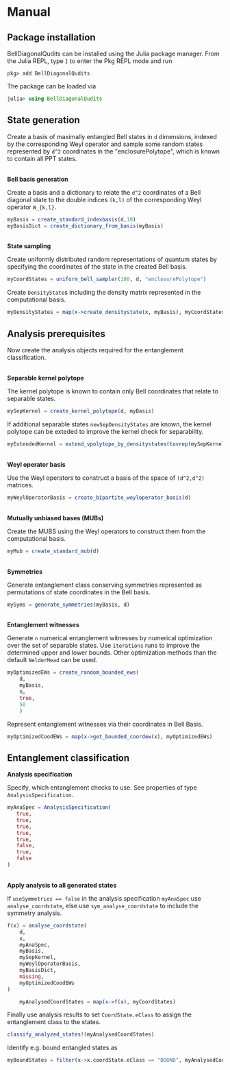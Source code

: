 # Manual

## Package installation

BellDiagonalQudits can be installed using the Julia package manager. From the Julia REPL, type `]` to enter the Pkg REPL mode and run

```
pkg> add BellDiagonalQudits
```

The package can be loaded via

```julia
julia> using BellDiagonalQudits
```

## State generation

Create a basis of maximally entangled Bell states in `d` dimensions, indexed by the corresponding Weyl operator and sample some random states represented by `d^2` coordinates in the "enclosurePolytope", which is known to contain all PPT states.

\
**Bell basis generation**

Create a basis and a dictionary to relate the `d^2` coordinates of a Bell diagonal state to the double indices `(k,l)` of the corresponding Weyl operator `W_{k,l}`.

```julia
myBasis = create_standard_indexbasis(d,10)
myBasisDict = create_dictionary_from_basis(myBasis)
```

\
**State sampling**

Create uniformly distributed random representations of quantum states by specifying the coordinates of the state in the created Bell basis.

```julia
myCoordStates = uniform_bell_sampler(100, d, "enclosurePolytope")
```

Create `DensityState`s including the density matrix represented in the computational basis.

```julia
myDensityStates = map(x->create_densitystate(x, myBasis), myCoordStates)
```

## Analysis prerequisites

Now create the analysis objects required for the entanglement classification.

\
**Separable kernel polytope**

The kernel polytope is known to contain only Bell coordinates that relate to separable states.

```julia
mySepKernel = create_kernel_polytope(d, myBasis)
```

If additional separable states `newSepDensityStates` are known, the kernel polytope can be exteded to improve the kernel check for separability.

```julia
myExtendedKernel = extend_vpolytope_by_densitystates(tovrep(mySepKernel), newSepDensityStates)
```

\
**Weyl operator basis**

Use the Weyl operators to construct a basis of the space of `(d^2,d^2)` matrices.

```julia
myWeylOperatorBasis = create_bipartite_weyloperator_basis(d)
```

\
**Mutually unbiased bases (MUBs)**

Create the MUBS using the Weyl operators to construct them from the computational basis.

```julia
myMub = create_standard_mub(d)
```

\
**Symmetries**

Generate entanglement class conserving symmetries represented as permutations of state coordinates in the Bell basis.

```julia
mySyms = generate_symmetries(myBasis, d)
```

\
**Entanglement witnesses**

Generate `n` numerical entanglement witnesses by numerical optimization over the set of separable states. Use `iterations` runs to improve the determined upper and lower bounds. Other optimization methods than the default `NelderMead` can be used.

```julia
myOptimizedEWs = create_random_bounded_ews(
    d,
    myBasis,
    n,
    true,
    50
    )
```

Represent entanglement witnesses via their coordinates in Bell Basis.

```julia
myOptimizedCoodEWs = map(x->get_bounded_coordew(x), myOptimizedEWs)
```

## Entanglement classification

**Analysis specification**

Specify, which entanglement checks to use. See properties of type `AnalysisSpecification`.

```julia
myAnaSpec = AnalysisSpecification(
   true,
   true,
   true,
   true,
   true,
   false,
   true,
   false
)
```

\
**Apply analysis to all generated states**

If `useSymmetries == false` in the analysis specification `myAnaSpec` use `analyse_coordstate`, else use `sym_analyse_coordstate` to include the symmetry analysis.

```julia
f(x) = analyse_coordstate(
    d,
    x,
    myAnaSpec,
    myBasis,
    mySepKernel,
    myWeylOperatorBasis,
    myBasisDict,
    missing,
    myOptimizedCoodEWs
)

    myAnalysedCoordStates = map(x->f(x), myCoordStates)
```

Finally use analysis results to set `CoordState.eClass` to assign the entanglement class to the states.

```julia
classify_analyzed_states!(myAnalysedCoordStates)
```

Identify e.g. bound entangled states as

```julia
myBoundStates = filter(x->x.coordState.eClass == "BOUND", myAnalysedCoordStates)
```
